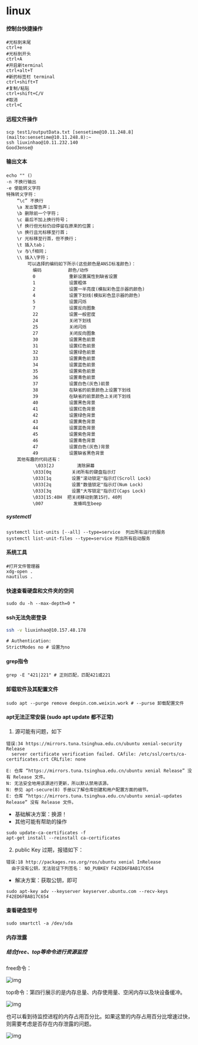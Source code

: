# linux

#### 控制台快捷操作

```shell
#光标到末尾 
ctrl+e
#光标到开头 
ctrl+A
#开启新terminal 
ctrl+alt+T
#新的标签栏 terminal 
ctrl+shift+T
#复制/粘贴
ctrl+shift+C/V
#取消
ctrl+C
```

#### 远程文件操作

```
scp test1/outputData.txt [sensetime@10.11.248.8](mailto:sensetime@10.11.248.8):~
ssh liuxinhao@10.11.232.140
Good3ense@
```

#### 输出文本

```shell
echo "" (） 
-n 不换行输出
-e 使能转义字符
特殊转义字符：
	“\c” 不换行
	\a 发出警告声；
    \b 删除前一个字符；
    \c 最后不加上换行符号；
    \f 换行但光标仍旧停留在原来的位置；
    \n 换行且光标移至行首；
    \r 光标移至行首，但不换行；
    \t 插入tab；
    \v 与\f相同；
    \\ 插入\字符；
        可以选择的编码如下所示(这些颜色是ANSI标准颜色)：
          编码          颜色/动作
          0      　     重新设置属性到缺省设置
          1     　      设置粗体
          2     　      设置一半亮度(模拟彩色显示器的颜色)
          4     　      设置下划线(模拟彩色显示器的颜色)
          5     　      设置闪烁
          7     　      设置反向图象
          22    　      设置一般密度
          24    　      关闭下划线
          25     　     关闭闪烁
          27     　     关闭反向图象
          30      　    设置黑色前景
          31   　       设置红色前景
          32   　       设置绿色前景
          33   　       设置黄色前景
          34   　       设置蓝色前景
          35    　      设置紫色前景
          36     　     设置青色前景
          37    　      设置白色(灰色)前景
          38      　    在缺省的前景颜色上设置下划线
          39      　    在缺省的前景颜色上关闭下划线
          40      　    设置黑色背景
          41      　    设置红色背景
          42     　     设置绿色背景
          43     　     设置黄色背景
          44     　     设置蓝色背景
          45     　     设置紫色背景
          46     　     设置青色背景
          47      　    设置白色(灰色)背景
          49      　    设置缺省黑色背景
    其他有趣的代码还有：
           \033[2J  　     清除屏幕
          \033[0q  　    关闭所有的键盘指示灯
          \033[1q 　     设置"滚动锁定"指示灯(Scroll Lock)
          \033[2q 　     设置"数值锁定"指示灯(Num Lock)
          \033[3q 　     设置"大写锁定"指示灯(Caps Lock)
          \033[15:40H  把关闭移动到第15行，40列
          \007  　　      发蜂鸣生beep
```

##### systemctl

```
systemctl list-units [--all] --type=service  列出所有运行的服务
systemctl list-unit-files --type=service 列出所有启动服务
```

#### 系统工具

```shell
#打开文件管理器
xdg-open .
nautilus .
```

#### 快速查看硬盘和文件夹的空间

```
sudo du -h --max-depth=0 *
```

#### ssh无法免密登录

```bash
ssh -v liuxinhao@10.157.48.178
```

```
# Authentication:
StrictModes no # 设置为no
```

#### grep指令

```shell
grep -E "421|221" # 正则匹配，匹配421或221
```

#### 卸载软件及其配置文件

```shell
sudo apt --purge remove deepin.com.weixin.work # --purse 卸载配置文件
```

#### apt无法正常安装 (sudo apt update 都不正常)

1. 源可能有问题，如下

```shell
错误:34 https://mirrors.tuna.tsinghua.edu.cn/ubuntu xenial-security Release               
  server certificate verification failed. CAfile: /etc/ssl/certs/ca-certificates.crt CRLfile: none
  
E: 仓库 “https://mirrors.tuna.tsinghua.edu.cn/ubuntu xenial Release” 没有 Release 文件。
N: 无法安全地用该源进行更新，所以默认禁用该源。
N: 参见 apt-secure(8) 手册以了解仓库创建和用户配置方面的细节。
E: 仓库 “https://mirrors.tuna.tsinghua.edu.cn/ubuntu xenial-updates Release” 没有 Release 文件。
```

- 基础解决方案：换源！
- 其他可能有帮助的操作

```shell
sudo update-ca-certificates -f
apt-get install --reinstall ca-certificates
```

2. public Key 过期，报错如下：

```shell
错误:18 http://packages.ros.org/ros/ubuntu xenial InRelease                    
  由于没有公钥，无法验证下列签名： NO_PUBKEY F42ED6FBAB17C654
```

- 解决方案：获取公钥，即可

```shell
sudo apt-key adv --keyserver keyserver.ubuntu.com --recv-keys F42ED6FBAB17C654
```

#### 查看硬盘型号

```
sudo smartctl -a /dev/sda
```

#### 内存泄露

##### 结合free、top等命令进行资源监控

free命令：

![img](https://img-blog.csdnimg.cn/20210426171723786.png)



top命令：第四行展示的是内存总量、内存使用量、空闲内存以及块设备缓冲。

![img](https://img-blog.csdnimg.cn/20210426171741974.png)

也可以看到待监控进程的内存占用百分比。如果这里的内存占用百分比增速过快，则需要考虑是否存在内存泄露的问题。

![img](https://img-blog.csdnimg.cn/20210426171756723.png)
